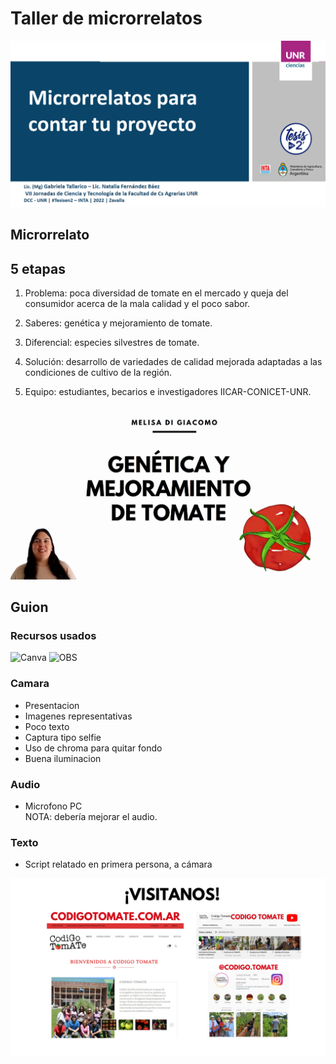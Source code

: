 # Taller de microrrelatos

![microrrelatos](./images/microrrel.png)

## Microrrelato

## 5 etapas  

1) Problema: poca diversidad de tomate en el mercado y queja del consumidor acerca de la mala calidad y el poco sabor. 

2) Saberes: genética y mejoramiento de tomate.

3) Diferencial: especies silvestres de tomate.

4) Solución: desarrollo de variedades de calidad mejorada adaptadas a las condiciones de cultivo de la región.

5) Equipo: estudiantes, becarios e investigadores IICAR-CONICET-UNR.


![mejoramiento](./images/mejoramiento.png)


## Guion

### Recursos usados
![Canva](https://img.shields.io/badge/-Canva-00bec6?logo=Canva&logoColor=white&style=flat)
![OBS](https://img.shields.io/badge/-obs-3f4f75?logo=obs&logoColor=white&style=flat) 

### Camara  
- Presentacion
- Imagenes representativas 
- Poco texto 
- Captura tipo selfie
- Uso de chroma para quitar fondo
- Buena iluminacion

### Audio
- Microfono PC  
NOTA: debería mejorar el audio.


### Texto
- Script relatado en primera persona, a cámara


![contacto](./images/contacto.png)

